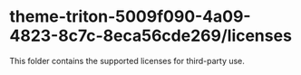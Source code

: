 # theme-triton-5009f090-4a09-4823-8c7c-8eca56cde269/licenses

This folder contains the supported licenses for third-party use.
